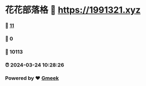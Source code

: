 # 花花部落格 :link: https://1991321.xyz 
### :page_facing_up: [11](https://1991321.xyz/tag.html) 
### :speech_balloon: 0 
### :hibiscus: 10113 
### :alarm_clock: 2024-03-24 10:28:26 
### Powered by :heart: [Gmeek](https://github.com/Meekdai/Gmeek)
